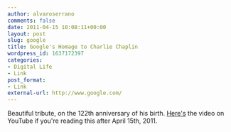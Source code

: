 ```yaml
---
author: alvaroserrano
comments: false
date: 2011-04-15 10:08:11+00:00
layout: post
slug: google
title: Google's Homage to Charlie Chaplin
wordpress_id: 1637172397
categories:
- Digital Life
- Link
post_format:
- Link
external-url: http://www.google.com/
---
```


Beautiful tribute, on the 122th anniversary of his birth. [Here's](http://www.youtube.com/watch?v=StXBpRs5WRA) the video on YouTube if you're reading this after April 15th, 2011.
